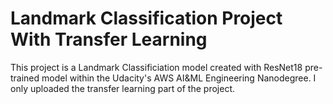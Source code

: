 # Landmark Classification Project With Transfer Learning
This project is a Landmark Classificiation model created with ResNet18 pre-trained model within the Udacity's AWS AI&amp;ML Engineering Nanodegree. I only uploaded the transfer learning part of the project.
